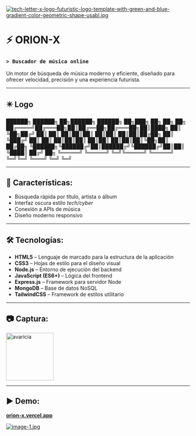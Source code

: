 [![tech-letter-x-logo-futuristic-logo-template-with-green-and-blue-gradient-color-geometric-shape-usabl.jpg](https://i.postimg.cc/Bn1rXWhx/tech-letter-x-logo-futuristic-logo-template-with-green-and-blue-gradient-color-geometric-shape-usabl.jpg)](https://postimg.cc/JsM62FCn)

# ⚡ ORION-**X**

### `> Buscador de música online`

Un motor de búsqueda de música moderno y eficiente, diseñado para ofrecer velocidad, precisión y una experiencia futurista.

---

## ✴️ Logo

██████╗ ██████╗ ██╗██████╗  ██████╗ ██╗███╗   ██╗    ██╗  ██╗ ██╔════╝██╔═══██╗██║██╔══██╗██╔═══██╗██║████╗  ██║    ╚██╗██╔╝ ██║     ██║   ██║██║██║  ██║██║   ██║██║██╔██╗ ██║     ╚███╔╝ ██║     ██║   ██║██║██║  ██║██║   ██║██║██║╚██╗██║     ██╔██╗ ╚██████╗╚██████╔╝██║██████╔╝╚██████╔╝██║██║ ╚████║    ██╔╝ ██╗ ╚═════╝ ╚═════╝ ╚═╝╚═════╝  ╚═════╝ ╚═╝╚═╝  ╚═══╝    ╚═╝  ╚═╝

---

## 🚀 Características:

- Búsqueda rápida por título, artista o álbum  
- Interfaz oscura estilo *tech/cyber*  
- Conexión a APIs de música  
- Diseño moderno responsivo  

---

## 🛠️ Tecnologías:

- **HTML5** – Lenguaje de marcado para la estructura de la aplicación  
- **CSS3** – Hojas de estilo para el diseño visual  
- **Node.js** – Entorno de ejecución del backend  
- **JavaScript (ES6+)** – Lógica del frontend  
- **Express.js** – Framework para servidor Node  
- **MongoDB** – Base de datos NoSQL  
- **TailwindCSS** – Framework de estilos utilitario  

---

## 📷 Captura:

<a href="https://orion-x.vercel.app"><img src="https://orion-x.vercel.app.png" width="130" height="130" alt="
avaricia"/></a>

---

## ▶️ Demo:

[**orion-x.vercel.app**](https://orion-x.vercel.app)



[![image-1.jpg](https://i.postimg.cc/cHTjVdHN/image-1.jpg)](https://postimg.cc/phhqjbz0)